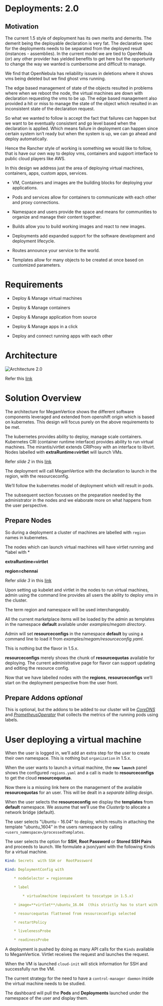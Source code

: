 # Deployments: 2.0

## Motivation

The current 1.5 style of deployment has its own merits and demerits. The demerit being the deployable declaration is very fat. The declarative spec for the deployments needs to be separated from the deployed result (instances - assemblies). In the current model we are tied to OpenNebula (or) any other provider has yielded benefits to get here but the opportunity to change the way we wanted is cumbersome and difficult to manage.

We find that OpenNebula has reliability issues in deletions where it shows vms being deleted but we find ghost vms running.

The edge based management of state of the objects resulted in problems where when we reboot the node, the virtual machines are down with declaration requesting the vms to be up. The edge based management also provided a hit or miss to manage the state of the object which resulted in an inconsistent state of the declaration request.

So what we wanted to follow is accept the fact that failures can happen but we want to be eventually consistent and go level based when the declaration is applied. Which means failure in deployment can happen since certain system isn’t ready but when the system is up, we can go ahead and deploy automatically.

Hence the Rancher style of working is something we would like to follow, that is have our own way to deploy vms, containers and support interface to public cloud players like AWS.

In this design we address just the area of deploying virtual machines, containers, apps, custom apps, services.

* VM, Containers and images are the building blocks for deploying your applications.

* Pods and services allow for containers to communicate with each other and proxy connections.

* Namespace and users provide the space and means for communities to organize and manage their content together.

* Builds allow you to build working images and react to new images.

* Deployments add expanded support for the software development and deployment lifecycle.

* Routes announce your service to the world.

* Templates allow for many objects to be created at once based on customized parameters.

# Requirements

* Deploy & Manage  virtual machines

* Deploy & Manage containers

* Deploy & Manage application from source

* Deploy & Manage apps in a click

* Deploy and connect running apps with each other

# Architecture

![Architecture 2.0](https://github.com/megamsys/verticedev/blob/master/pics/architecture.png)

Refer this [link ](https://docs.google.com/presentation/d/1tzkWbHu6RclA0QWnoEFy9HK0KmISdCjLNfv5QxwJ3Mg/edit?usp=sharing)

# Solution Overview

The architecture for MegamVertice shows the different software components leveraged and extended from openshift origin which is based on kubernetes. This design will focus purely on the above requirements to be met.

The kubernetes provides ability to deploy, manage scale containers. Kubernetes CRI (container runtime interface) provides ability to run virtual machines. The mirantis/virtlet extends CRIProxy with an interface to libvirt. Nodes labelled with **extraRuntime=virtlet** will launch VMs.

Refer *slide 2* in this [link ](https://docs.google.com/presentation/d/1tzkWbHu6RclA0QWnoEFy9HK0KmISdCjLNfv5QxwJ3Mg/edit?usp=sharing)

The deployment will call MegamVertice with the declaration to launch in the region, with the resourceconfig.

We’ll follow the kubernetes model of deployment which will result in pods.

The subsequent section focusses on the preparation needed by the administrator in the nodes and we elaborate more on what happens from the user perspective.

## Prepare Nodes

So during a deployment a cluster of machines are labelled with `region` names in kubernetes.

The nodes which can launch virtual machines will have virtlet running and *label with *

**extraRuntime=virtlet**

**region=chennai**

Refer *slide 3* in this [link](https://docs.google.com/presentation/d/1tzkWbHu6RclA0QWnoEFy9HK0KmISdCjLNfv5QxwJ3Mg/edit?usp=sharing)

Upon setting up kubelet and virtlet in the nodes to run virtual machines, admin using the command line provides all users the ability to deploy vms in the cluster.

The term region and namespace will be used interchangeably.

All the current marketplace items will be loaded by the admin as templates in the namespace **default** available under *examples/megam directory*.

 Admin will set **resourceconfigs** in the namespace **default** by using a command line to load it from *examples/megam/resourceconfig.yaml*.

This is nothing but the flavor in 1.5.x.

**resourceconfigs** merely shows the chunk of **resourcequotas** available for deploying. The current administrative page for flavor can support updating and editing the resource config.

Now that  we have labelled nodes with the **regions**, **resourceconfigs** we’ll start on the deployment perspective from the user front.

## Prepare Addons *optional*

This is optional, but the addons to be added to our cluster will be *[CoreDNS](https://github.com/coredns/coredns)* and *[PrometheusOperator](https://github.com/coreos/prometheus-operator)* that collects the metrics of the running pods using labels.

# User deploying a virtual machine

When the user is logged in, we’ll add an extra step for the user to create their own namespace. This is nothing but `organization` in 1.5.x.

When the user wants to launch a virtual machine, the **`new launch`** panel shows the configured `regions.yaml` and a call is made to **resourceconfigs** to get the cloud **resourcequotas**.

Now there is a missing link here on the management of the available **resourcequotas** for an user. This will be dealt in a *separate billing design*.

When the user selects the **resourceconfig** we display the **templates** from **default** namespace. We assume that we’ll use the *ClusterIp* to allocate a network bridge (default).

The user selects "Ubuntu - 16.04" to deploy, which results in attaching the template “ubuntu_1604” in the users namespace by calling `<users_namespace>/processedtemplates`.

The user selects the option for **SSH**, **Root Password**  or **Stored SSH Pairs** and proceeds to launch.  We formulate a json/yaml with  the following Kinds for a virtual machine.

```yaml
Kind: Secrets  with SSH or  RootPassword
```

```yaml
Kind: DeploymentConfig with

    * nodeSelector = regionname

    * label

        * virtualmachine (equivalent to toscatype in 1.5.x)

    * image=**virtlet**/ubuntu_16.04  (this strictly has to start with **virtlet/**)

    * resourcequotas flattened from resourceconfigs selected

    * restartPolicy

    * livelenessProbe

    * readinessProbe
```

A deployment is pushed by doing as many API calls for the `Kinds` available to MegamVertice. Virtlet receives the request and launches the request.

When the VM is launched `cloud-init` will stick information for SSH and successfully run the VM.

The current strategy for the need to have a `control-manager daemon` inside the virtual machine needs to be studied.

The dashboard will pull the **Pods** and **Deployments** launched under the namespace of the user and display them.
